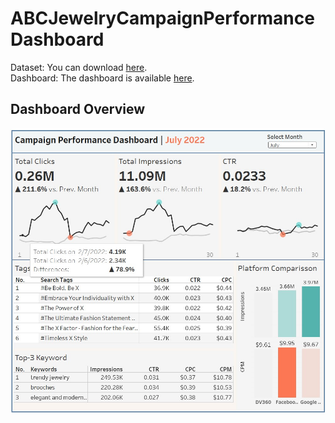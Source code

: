 # ABCJewelryCampaignPerformanceDashboard
Dataset: You can download [here](https://www.kaggle.com/datasets/rahulchavan99/marketing-campaign-dataset).\
Dashboard: The dashboard is available [here](https://public.tableau.com/app/profile/muh.nurfaizy/viz/CampaignPerformanceDashboard2/Dashboard2).

## Dashboard Overview
![OverviewImage](Overview-Dashboard-for-July.jpg)

